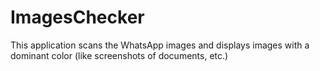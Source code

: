 # ImagesChecker
This application scans the WhatsApp images and displays images with a dominant color (like screenshots of documents, etc.)
